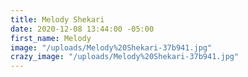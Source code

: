 ```yaml
---
title: Melody Shekari
date: 2020-12-08 13:44:00 -05:00
first_name: Melody
image: "/uploads/Melody%20Shekari-37b941.jpg"
crazy_image: "/uploads/Melody%20Shekari-37b941.jpg"
---
```


